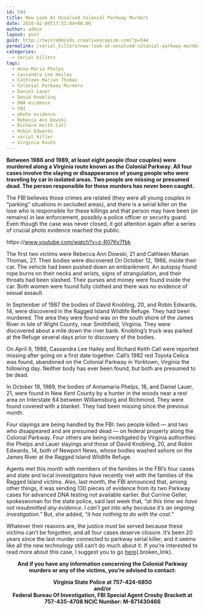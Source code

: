```yaml
---
id: 544
title: New Look At Unsolved Colonial Parkway Murders
date: 2010-02-09T17:53:04+00:00
author: admin
layout: post
guid: http://twistedminds.creativescapism.com/?p=544
permalink: /serial_killers/new-look-at-unsolved-colonial-parkway-murders/
categories:
  - serial killers
tags:
  - Anna-Maria Phelps
  - Cassandra Lee Hailey
  - Cathleen Marian Thomas
  - Colonial Parkway Murders
  - Daniel Lauer
  - David Knobling
  - DNA evidence
  - FBI
  - photo evidence
  - Rebecca Ann Dowski
  - Richard Keith Call
  - Robin Edwards
  - serial killer
  - Virginia Route
---
```

<p class="dropcap-first">
  <strong>Between 1986 and 1989, at least eight people (four couples) were murdered along a Virginia route known as the Colonial Parkway. All four cases involve the slaying or disappearance of young people who were traveling by car in isolated areas. Two people are missing or presumed dead. The person responsible for these murders has never been caught. </strong>
</p>

The FBI believes those crimes are related (they were all young couples in &#8220;parking&#8221; situations in secluded areas), and there is a serial killer on the lose who is responsible for these killings and that person may have been (or remains) in law enforcement, possibly a police officer or security guard. Even though the case was never closed, it got attention again after a series of crucial photo evidence reached the public.

httpv://www.youtube.com/watch?v=z-R07Kv7fbk

The first two victims were Rebecca Ann Dowski, 21 and Cathleen Marian Thomas, 27. Their bodies were discovered On October 12, 1986, inside their car. The vehicle had been pushed down an embankment. An autopsy found rope burns on their necks and wrists, signs of strangulation, and their throats had been slashed. Their purses and money were found inside the car. Both women were found fully clothed and there was no evidence of sexual assault.

In September of 1987 the bodies of David Knobling, 20, and Robin Edwards, 14, were discovered in the Ragged Island Wildlife Refuge. They had been murdered. The area they were found was on the south shore of the James River in Isle of Wight County, near Smithfield, Virginia. They were discovered about a mile down the river bank. Knobling&#8217;s truck was parked at the Refuge several days prior to discovery of the bodies.

On April 9, 1988, Cassandra Lee Hailey and Richard Keith Call were reported missing after going on a first date together. Call&#8217;s 1982 red Toyota Celica was found, abandoned on the Colonial Parkway in Yorktown, Virginia the following day. Neither body has ever been found, but both are presumed to be dead.

In October 19, 1989, the bodies of Annamaria Phelps, 18, and Daniel Lauer, 21, were found in New Kent County by a hunter in the woods near a rest area on Interstate 64 between Williamsburg and Richmond. They were found covered with a blanket. They had been missing since the previous month.

Four slayings are being handled by the FBI: two people killed — and two who disappeared and are presumed dead — on federal property along the Colonial Parkway. Four others are being investigated by Virginia authorities: the Phelps and Lauer slayings and those of David Knobling, 20, and Robin Edwards, 14, both of Newport News, whose bodies washed ashore on the James River at the Ragged Island Wildlife Refuge.

Agents met this month with members of the families in the FBI’s four cases and state and local investigators have recently met with the families of the Ragged Island victims. Also, last month, the FBI announced that, among other things, it was sending 130 pieces of evidence from its two Parkway cases for advanced DNA testing not available earlier. But Corrine Geller, spokeswoman for the state police, said last week that, _&#8220;at this time we have not resubmitted any evidence. I can&#8217;t get into why because it&#8217;s an ongoing investigation.&#8221;_ But, she added, _&#8220;it has nothing to do with the cost.&#8221;_

Whatever their reasons are, the justice must be served because these victims can&#8217;t be forgotten, and all four cases deserve closure. It&#8217;s been 20 years since the last murder connected to parkway serial killer, and it seems like all the new technology still can&#8217;t do much about it. If you&#8217;re interested to read more about this case, I suggest you to go [here](http://labyrinth13.com/mirror/VirginiaMurders/index.htm "Colonial Parkway Murders"){.broken_link}.

<p style="text-align: center;">
  <strong>And if you have any information concerning the Colonial Parkway murders or any of the victims, you&#8217;re advised to contact:</strong>
</p>

<p style="text-align: center;">
  <strong>Virginia State Police at 757-424-6850<br /> and/or<br /> Federal Bureau Of Investigation, FBI Special Agent Crosby Brackett at 757-435-4708 NCIC Number: M-871430466</strong>
</p>